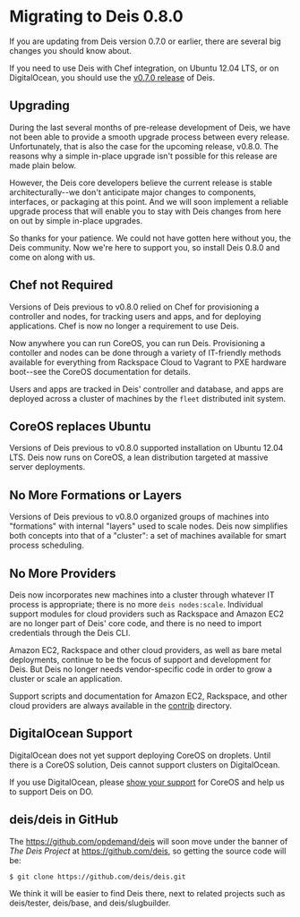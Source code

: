 Migrating to Deis 0.8.0
=======================

If you are updating from Deis version 0.7.0 or earlier, there are
several big changes you should know about.

If you need to use Deis with Chef integration, on Ubuntu 12.04 LTS, or
on DigitalOcean, you should use the
[v0.7.0 release](https://github.com/opdemand/deis/tree/v0.7.0) of Deis.

Upgrading
---------
During the last several months of pre-release development of Deis, we
have not been able to provide a smooth upgrade process between every
release. Unfortunately, that is also the case for the upcoming release,
v0.8.0. The reasons why a simple in-place upgrade isn't possible for
this release are made plain below.

However, the Deis core developers believe the current release is stable
architecturally--we don't anticipate major changes to components,
interfaces, or packaging at this point. And we will soon implement a
reliable upgrade process that will enable you to stay with Deis changes
from here on out by simple in-place upgrades.

So thanks for your patience. We could not have gotten here without you,
the Deis community. Now we're here to support you, so install Deis 0.8.0
and come on along with us.

Chef not Required
-----------------
Versions of Deis previous to v0.8.0 relied on Chef for provisioning
a controller and nodes, for tracking users and apps, and for deploying
applications. Chef is now no longer a requirement to use Deis.

Now anywhere you can run CoreOS, you can run Deis. Provisioning a
contoller and nodes can be done through a variety of IT-friendly methods
available for everything from Rackspace Cloud to Vagrant to PXE hardware
boot--see the CoreOS documentation for details.

Users and apps are tracked in Deis' controller and database, and apps
are deployed across a cluster of machines by the `fleet` distributed
init system.

CoreOS replaces Ubuntu
----------------------
Versions of Deis previous to v0.8.0 supported installation on Ubuntu
12.04 LTS. Deis now runs on CoreOS, a lean distribution targeted at
massive server deployments.

No More Formations or Layers
----------------------------
Versions of Deis previous to v0.8.0 organized groups of machines into
"formations" with internal "layers" used to scale nodes. Deis now
simplifies both concepts into that of a "cluster": a set of machines
available for smart process scheduling.

No More Providers
-----------------
Deis now incorporates new machines into a cluster through whatever IT
process is appropriate; there is no more `deis nodes:scale`. Individual
support modules for cloud providers such as Rackspace and Amazon EC2
are no longer part of Deis' core code, and there is no need to import
credentials through the Deis CLI.

Amazon EC2, Rackspace and other cloud providers, as well as bare metal
deployments, continue to be the focus of support and development for
Deis. But Deis no longer needs vendor-specific code in order to grow
a cluster or scale an application.

Support scripts and documentation for Amazon EC2, Rackspace, and other
cloud providers are always available in the
[contrib](contrib/) directory.

DigitalOcean Support
--------------------
DigitalOcean does not yet support deploying CoreOS on droplets. Until
there is a CoreOS solution, Deis cannot support clusters
on DigitalOcean.

If you use DigitalOcean, please
[show your support](http://digitalocean.uservoice.com/forums/136585-digital-ocean/suggestions/4250154-suport-coreos-as-a-deployment-platform)
for CoreOS and help us to support Deis on DO.

deis/deis in GitHub
-------------------
The https://github.com/opdemand/deis will soon move under the banner of
*The Deis Project* at https://github.com/deis, so getting the source
code will be:

```console
$ git clone https://github.com/deis/deis.git
```

We think it will be easier to find Deis there, next to related projects
such as deis/tester, deis/base, and deis/slugbuilder.
